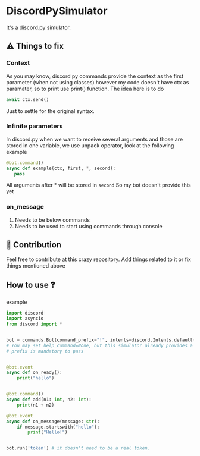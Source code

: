 # DiscordPySimulator
It's a discord.py simulator.

## :warning: Things to fix

### Context
As you may know, discord py commands provide the context as the first parameter
(when not using classes) however my code doesn't have ctx as paramater, so to print use print() function.
The idea here is to do

```py
await ctx.send()
``` 
Just to settle for the original syntax.

### Infinite parameters
In discord.py when we want to receive several arguments and those are stored in one variable, we use unpack operator, look at the following example

```py
@bot.command()
async def example(ctx, first, *, second):
   pass
```

All arguments after * will be stored in `second`
So my bot doesn't provide this yet

### on_message
1. Needs to be below commands
2. Needs to be used to start using commands through console

## :wrench: Contribution
Feel free to contribute at this crazy repository. Add things related to it or fix things mentioned above

## How to use ❓
example

```py
import discord
import asyncio
from discord import *


bot = commands.Bot(command_prefix="!", intents=discord.Intents.default())
# You may set help_command=None, but this simulator already provides a command display. Up to you
# prefix is mandatory to pass 


@bot.event
async def on_ready():
    print("hello")


@bot.command()
async def add(n1: int, n2: int):
    print(n1 + n2)

@bot.event
async def on_message(message: str):
    if message.startswith("hello"):
        print("Hello!")


bot.run('token') # it doesn't need to be a real token.
```
